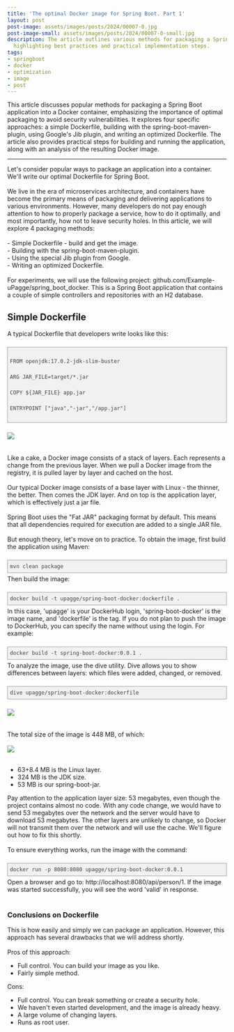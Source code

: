 ```yaml
---
title: 'The optimal Docker image for Spring Boot. Part 1'
layout: post
post-image: assets/images/posts/2024/00007-0.jpg
post-image-small: assets/images/posts/2024/00007-0-small.jpg
description: The article outlines various methods for packaging a Spring Boot application into a Docker container, 
  highlighting best practices and practical implementation steps.
tags:
- springboot
- docker
- optimization
- image
- post
---
```


This article discusses popular methods for packaging a Spring Boot application into a Docker container, 
emphasizing the importance of optimal packaging to avoid security vulnerabilities. It explores four specific 
approaches: a simple Dockerfile, building with the spring-boot-maven-plugin, using Google's Jib plugin, and writing 
an optimized Dockerfile. The article also provides practical steps for building and running the application, along 
with an analysis of the resulting Docker image.

---

<div class="Article-Text"><span><div>Let's consider popular ways to package an application into a container. We'll write our optimal Dockerfile for
    Spring Boot.
</div>
<div><br></div>
<div>We live in the era of microservices architecture, and containers have become the primary means of packaging and
    delivering applications to various environments. However, many developers do not pay enough attention to how to
    properly package a service, how to do it optimally, and most importantly, how not to leave security holes. In this
    article, we will explore 4 packaging methods:
</div>
<div><br></div>
<div>- Simple Dockerfile - build and get the image.</div>
<div>- Building with the spring-boot-maven-plugin.</div>
<div>- Using the special Jib plugin from Google.</div>
<div>- Writing an optimized Dockerfile.</div>
<br>
<div>For experiments, we will use the following project: github.com/Example-uPagge/spring_boot_docker. This is a Spring
    Boot application that contains a couple of simple controllers and repositories with an H2 database.
</div>
<h2>Simple Dockerfile</h2>
<div>A typical Dockerfile that developers write looks like this:</div>
<div><br></div>
<pre style="font-variant-numeric: normal; font-variant-east-asian: normal; font-variant-alternates: normal; font-kerning: auto; font-optical-sizing: auto; font-feature-settings: normal; font-variation-settings: normal; font-variant-position: normal; font-stretch: normal; font-size: 12px; line-height: 18px; font-family: Consolas, Monaco, Monospaced, monospace; margin-top: 5px; margin-bottom: 5px; padding: 5px; vertical-align: baseline; border: 1px solid rgb(154, 154, 154); outline: 0px; background-image: none; background-position: 0px 0px; background-repeat: repeat; background-attachment: scroll; background-color: rgb(241, 241, 241); max-width: 100%; overflow: auto; color: rgb(64, 64, 64);"><div>
FROM openjdk:17.0.2-jdk-slim-buster
</div>
<div>ARG JAR_FILE=target/*.jar</div>
<div>COPY ${JAR_FILE} app.jar</div>
<div>ENTRYPOINT ["java","-jar","/app.jar"]</div>
</pre>

<div><br></div>
<div>
    <img style="height: auto; display: block; margin: auto;" src="/assets/images/posts/2024/00007-1.jpg">
    <br></div>
<div><br></div>
<div>Like a cake, a Docker image consists of a stack of layers. Each represents a change from the previous layer. When
    we pull a Docker image from the registry, it is pulled layer by layer and cached on the host.
</div>
<div><br></div>
<div>Our typical Docker image consists of a base layer with Linux - the thinner, the better. Then comes the JDK layer.
    And on top is the application layer, which is effectively just a jar file.
</div>
<div><br></div>
<div>Spring Boot uses the "Fat JAR" packaging format by default. This means that all dependencies required for execution
    are added to a single JAR file.
</div>
<div><br></div>
<div>But enough theory, let's move on to practice. To obtain the image, first build the application using Maven:</div>
<div><br></div>
<pre style="font-variant-numeric: normal; font-variant-east-asian: normal; font-variant-alternates: normal; font-kerning: auto; font-optical-sizing: auto; font-feature-settings: normal; font-variation-settings: normal; font-variant-position: normal; font-stretch: normal; font-size: 12px; line-height: 18px; font-family: Consolas, Monaco, Monospaced, monospace; margin-top: 5px; margin-bottom: 5px; padding: 5px; vertical-align: baseline; border: 1px solid rgb(154, 154, 154); outline: 0px; background-image: none; background-position: 0px 0px; background-repeat: repeat; background-attachment: scroll; background-color: rgb(241, 241, 241); max-width: 100%; overflow: auto; color: rgb(64, 64, 64);">mvn clean package</pre>
<div>Then build the image:</div>
<div><br></div>
<pre style="font-variant-numeric: normal; font-variant-east-asian: normal; font-variant-alternates: normal; font-kerning: auto; font-optical-sizing: auto; font-feature-settings: normal; font-variation-settings: normal; font-variant-position: normal; font-stretch: normal; font-size: 12px; line-height: 18px; font-family: Consolas, Monaco, Monospaced, monospace; margin-top: 5px; margin-bottom: 5px; padding: 5px; vertical-align: baseline; border: 1px solid rgb(154, 154, 154); outline: 0px; background-image: none; background-position: 0px 0px; background-repeat: repeat; background-attachment: scroll; background-color: rgb(241, 241, 241); max-width: 100%; overflow: auto; color: rgb(64, 64, 64);">docker build -t upagge/spring-boot-docker:dockerfile .</pre>
<div>In this case, 'upagge' is your DockerHub login, 'spring-boot-docker' is the image name, and 'dockerfile' is the
    tag. If you do not plan to push the image to DockerHub, you can specify the name without using the login. For
    example:
</div>
<div><br></div>
<pre style="font-variant-numeric: normal; font-variant-east-asian: normal; font-variant-alternates: normal; font-kerning: auto; font-optical-sizing: auto; font-feature-settings: normal; font-variation-settings: normal; font-variant-position: normal; font-stretch: normal; font-size: 12px; line-height: 18px; font-family: Consolas, Monaco, Monospaced, monospace; margin-top: 5px; margin-bottom: 5px; padding: 5px; vertical-align: baseline; border: 1px solid rgb(154, 154, 154); outline: 0px; background-image: none; background-position: 0px 0px; background-repeat: repeat; background-attachment: scroll; background-color: rgb(241, 241, 241); max-width: 100%; overflow: auto; color: rgb(64, 64, 64);">docker build -t spring-boot-docker:0.0.1 .</pre>
<div>To analyze the image, use the dive utility. Dive allows you to show differences between layers: which files were
    added, changed, or removed.
</div>
<div><br></div>
<pre style="font-variant-numeric: normal; font-variant-east-asian: normal; font-variant-alternates: normal; font-kerning: auto; font-optical-sizing: auto; font-feature-settings: normal; font-variation-settings: normal; font-variant-position: normal; font-stretch: normal; font-size: 12px; line-height: 18px; font-family: Consolas, Monaco, Monospaced, monospace; margin-top: 5px; margin-bottom: 5px; padding: 5px; vertical-align: baseline; border: 1px solid rgb(154, 154, 154); outline: 0px; background-image: none; background-position: 0px 0px; background-repeat: repeat; background-attachment: scroll; background-color: rgb(241, 241, 241); max-width: 100%; overflow: auto; color: rgb(64, 64, 64);">dive upagge/spring-boot-docker:dockerfile</pre>
<div><br></div>
<div>
    <img style="height: auto; display: block; margin: auto;" src="/assets/images/posts/2024/00007-2.jpg"><br></div>
<div><br></div>
<div>The total size of the image is 448 MB, of which:</div>
<div><br></div>
<div>
    <img style="height: auto; display: block; margin: auto;" src="/assets/images/posts/2024/00007-3.jpg"><br></div>
<div>
    <ul>
        <li>63+8.4 MB is the Linux layer.</li>
        <li>324 MB is the JDK size.</li>
        <li>53 MB is our spring-boot-jar.</li>
    </ul>
</div>
<div>Pay attention to the application layer size: 53 megabytes, even though the project contains almost no code. With
    any code change, we would have to send 53 megabytes over the network and the server would have to download 53
    megabytes. The other layers are unlikely to change, so Docker will not transmit them over the network and will use
    the cache. We'll figure out how to fix this shortly.
</div>
<div><br></div>
<div>To ensure everything works, run the image with the command:</div>
<div><br></div>
<pre style="font-variant-numeric: normal; font-variant-east-asian: normal; font-variant-alternates: normal; font-kerning: auto; font-optical-sizing: auto; font-feature-settings: normal; font-variation-settings: normal; font-variant-position: normal; font-stretch: normal; font-size: 12px; line-height: 18px; font-family: Consolas, Monaco, Monospaced, monospace; margin-top: 5px; margin-bottom: 5px; padding: 5px; vertical-align: baseline; border: 1px solid rgb(154, 154, 154); outline: 0px; background-image: none; background-position: 0px 0px; background-repeat: repeat; background-attachment: scroll; background-color: rgb(241, 241, 241); max-width: 100%; overflow: auto; color: rgb(64, 64, 64);">docker run -p 8080:8080 upagge/spring-boot-docker:0.0.1</pre>
<div>Open a browser and go to: http://localhost:8080/api/person/1. If the image was started successfully, you will see
    the word 'valid' in response.
</div>
<div><br></div><h3>Conclusions on Dockerfile</h3>
<div>This is how easily and simply we can package an application. However, this approach has several drawbacks that we
    will address shortly.
</div>
<div><br></div>
<div>Pros of this approach:</div>
<div>
    <ul>
        <li>Full control. You can build your image as you like.</li>
        <li>Fairly simple method.</li>
    </ul>
</div>
<div>Cons:</div>
<div>
    <ul>
        <li>Full control. You can break something or create a security hole.</li>
        <li>We haven't even started development, and the image is already heavy.</li>
        <li>A large volume of changing layers.</li>
        <li>Runs as root user.</li>
    </ul>
</div></span></div>